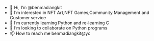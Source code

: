 - 👋 Hi, I’m @benmadiangkit
- 👀 I’m interested in NFT Art,NFT Games,Community Management and Customer service
- 🌱 I’m currently learning Python and re-learning C
- 💞️ I’m looking to collaborate on Python programs
- 📫 How to reach me benmadiangkit@yc

<!---
benmadiangkit/benmadiangkit is a ✨ special ✨ repository because its `README.md` (this file) appears on your GitHub profile.
You can click the Preview link to take a look at your changes.
--->
